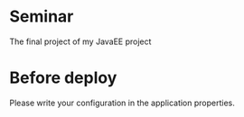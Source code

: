# Seminar
The final project of my JavaEE project

# Before deploy
Please write your configuration in the application properties.
